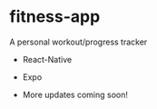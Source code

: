 # fitness-app

A personal workout/progress tracker

* React-Native
* Expo

* More updates coming soon!

